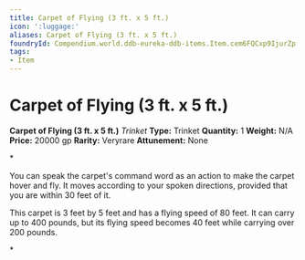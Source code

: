 ```yaml
---
title: Carpet of Flying (3 ft. x 5 ft.)
icon: ':luggage:'
aliases: Carpet of Flying (3 ft. x 5 ft.)
foundryId: Compendium.world.ddb-eureka-ddb-items.Item.cem6FQCxp9IjurZp
tags:
- Item
---
```


# Carpet of Flying (3 ft. x 5 ft.)

**Carpet of Flying (3 ft. x 5 ft.)**
_Trinket_
**Type:** Trinket
**Quantity:** 1
**Weight:** N/A
**Price:** 20000 gp
**Rarity:** Veryrare
**Attunement:** None

*<p>You can speak the carpet's command word as an action to make the carpet hover and fly. It moves according to your spoken directions, provided that you are within 30 feet of it.

This carpet is 3 feet by 5 feet and has a flying speed of 80 feet. It can carry up to 400 pounds, but its flying speed becomes 40 feet while carrying over 200 pounds.</p>*